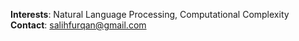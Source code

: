 **Interests**: Natural Language Processing, Computational Complexity  
**Contact**: [salihfurqan@gmail.com](mailto:salihfurqan@gmail.com)  
